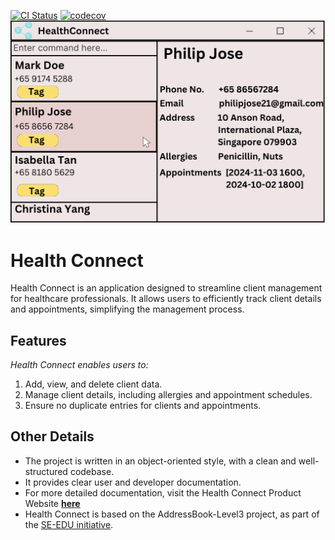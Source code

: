 [![CI Status](https://github.com/AY2425S1-CS2103-T11-4/tp/workflows/Java%20CI/badge.svg)](https://github.com/AY2425S1-CS2103-T11-4/tp/actions)
[![codecov](https://codecov.io/gh/AY2425S1-CS2103T-T11-4/tp/graph/badge.svg?token=ILX4OY9RIL)](https://codecov.io/gh/AY2425S1-CS2103T-T11-4/tp)
![Ui](docs/images/Ui.png)

# Health Connect

Health Connect is an application designed to streamline client management for healthcare professionals. It allows users to efficiently track client details and appointments, simplifying the management process.

## Features

_Health Connect enables users to:_

1. Add, view, and delete client data.
2. Manage client details, including allergies and appointment schedules.
3. Ensure no duplicate entries for clients and appointments.

## Other Details

* The project is written in an object-oriented style, with a clean and well-structured codebase.
* It provides clear user and developer documentation.
* For more detailed documentation, visit the Health Connect Product Website **[here](https://ay2425s1-cs2103t-t11-4.github.io/tp/)**
* Health Connect is based on the AddressBook-Level3 project, as part of the [SE-EDU initiative](https://se-education.org).
